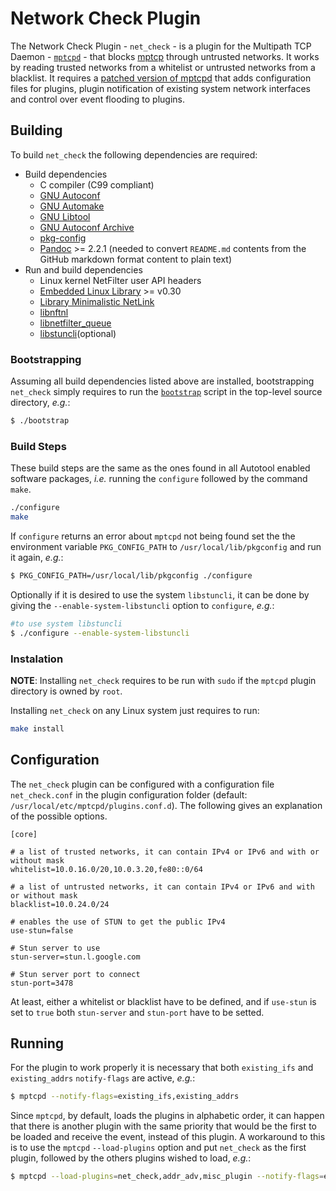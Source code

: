 # Network Check Plugin
The Network Check Plugin - `net_check` - is a plugin for the Multipath 
TCP Daemon - [`mptcpd`](https://intel.github.io/mptcpd/) - that blocks 
[mptcp](https://www.rfc-editor.org/rfc/rfc8684.html) through untrusted 
networks. It works by reading trusted networks from a whitelist or 
untrusted networks from a blacklist. It requires a 
[patched version of mptcpd](https://github.com/dulive/mptcpd/tree/patched_version) 
that adds configuration files for plugins, plugin notification of 
existing system network interfaces and control over event flooding to 
plugins.

## Building
To build `net_check` the following dependencies are required:

- Build dependencies
  - C compiler (C99 compliant)
  - [GNU Autoconf](https://www.gnu.org/software/autoconf/)
  - [GNU Automake](https://www.gnu.org/software/automake/)
  - [GNU Libtool](https://www.gnu.org/software/libtool/)
  - [GNU Autoconf Archive](https://www.gnu.org/software/autoconf-archive/)
  - [pkg-config](https://www.freedesktop.org/wiki/Software/pkg-config/)
  - [Pandoc](https://pandoc.org/) >= 2.2.1 (needed to convert 
  `README.md` contents from the GitHub markdown format content to 
  plain text)
  <!--- [Doxygen](http://www.doxygen.nl/) (only needed to build-->
- Run and build dependencies
  - Linux kernel NetFilter user API headers
  - [Embedded Linux Library](https://git.kernel.org/pub/scm/libs/ell/ell.git) >= v0.30
  - [Library Minimalistic NetLink](https://netfilter.org/projects/libmnl/)
  - [libnftnl](https://netfilter.org/projects/libnftnl/index.html)
  - [libnetfilter_queue](https://netfilter.org/projects/libnetfilter_queue/index.html)
  - [libstuncli](https://github.com/RuiCunhaM/libstuncli)(optional)

### Bootstrapping
Assuming all build dependencies listed above are installed, bootstrapping
`net_check` simply requires to run the [`bootstrap`](bootstrap) script 
in the top-level source directory, _e.g._:

```sh
$ ./bootstrap
```

### Build Steps
These build steps are the same as the ones found in all Autotool enabled 
software packages, _i.e._ running the `configure` followed by the command 
`make`.

```sh
./configure
make
```

If `configure` returns an error about `mptcpd` not being found set the 
the environment variable `PKG_CONFIG_PATH` to `/usr/local/lib/pkgconfig`
and run it again, _e.g._:

```sh
$ PKG_CONFIG_PATH=/usr/local/lib/pkgconfig ./configure
```

Optionally if it is desired to use the system `libstuncli`, it can be done
by giving the `--enable-system-libstuncli` option to `configure`, _e.g._:

```sh
#to use system libstuncli
$ ./configure --enable-system-libstuncli
```

### Instalation

__NOTE__: Installing `net_check` requires to be run with `sudo` if the 
`mptcpd` plugin directory is owned by `root`.

Installing `net_check` on any Linux system just requires to run:

```sh
make install
```

## Configuration

The `net_check` plugin can be configured with a configuration file 
`net_check.conf` in the plugin configuration folder (default: 
`/usr/local/etc/mptcpd/plugins.conf.d`). The following gives an 
explanation of the possible options.

```
[core]

# a list of trusted networks, it can contain IPv4 or IPv6 and with or without mask
whitelist=10.0.16.0/20,10.0.3.20,fe80::0/64

# a list of untrusted networks, it can contain IPv4 or IPv6 and with or without mask
blacklist=10.0.24.0/24

# enables the use of STUN to get the public IPv4
use-stun=false

# Stun server to use
stun-server=stun.l.google.com

# Stun server port to connect
stun-port=3478
```

At least, either a whitelist or blacklist have to be defined, and if 
`use-stun` is set to `true` both `stun-server` and `stun-port` have to be
setted.

## Running

For the plugin to work properly it is necessary that both `existing_ifs` 
and `existing_addrs` `notify-flags` are active, _e.g._:

```sh
$ mptcpd --notify-flags=existing_ifs,existing_addrs
```

Since `mptcpd`, by default, loads the plugins in alphabetic order, it can 
happen that there is another plugin with the same priority that would be 
the first to be loaded and receive the event, instead of this plugin.
A workaround to this is to use the `mptcpd` `--load-plugins` option and 
put `net_check` as the first plugin, followed by the others plugins wished
to load, _e.g._:

```sh
$ mptcpd --load-plugins=net_check,addr_adv,misc_plugin --notify-flags=existing_ifs,existing_addrs
```
